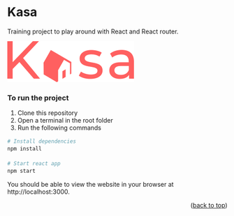 <a name="readme-top"></a>
# Kasa

Training project to play around with React and React router.

![Kasa logo](src/assets/logo.svg)


### To run the project

1. Clone this repository
1. Open a terminal in the root folder
1. Run the following commands

```bash
# Install dependencies
npm install

# Start react app
npm start
```

You should be able to view the website in your browser at http://localhost:3000.


<p align="right">(<a href="#readme-top">back to top</a>)</p>

